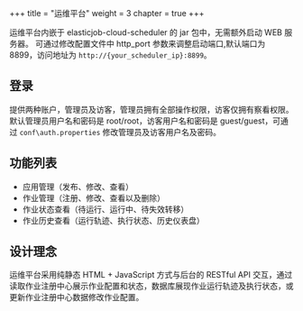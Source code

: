 +++ title = "运维平台"
weight = 3 chapter = true +++

运维平台内嵌于 elasticjob-cloud-scheduler 的 jar 包中，无需额外启动 WEB 服务器。 可通过修改配置文件中 http_port 参数来调整启动端口,默认端口为
8899，访问地址为 `http://{your_scheduler_ip}:8899`。

## 登录

提供两种账户，管理员及访客，管理员拥有全部操作权限，访客仅拥有察看权限。 默认管理员用户名和密码是 root/root，访客用户名和密码是 guest/guest，可通过 `conf\auth.properties`
修改管理员及访客用户名及密码。

## 功能列表

- 应用管理（发布、修改、查看）
- 作业管理（注册、修改、查看以及删除）
- 作业状态查看（待运行、运行中、待失效转移）
- 作业历史查看（运行轨迹、执行状态、历史仪表盘）

## 设计理念

运维平台采用纯静态 HTML + JavaScript 方式与后台的 RESTful API 交互，通过读取作业注册中心展示作业配置和状态，数据库展现作业运行轨迹及执行状态，或更新作业注册中心数据修改作业配置。